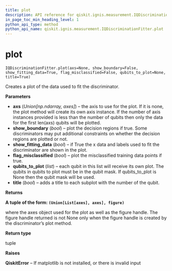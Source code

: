```yaml
---
title: plot
description: API reference for qiskit.ignis.measurement.IQDiscriminationFitter.plot
in_page_toc_min_heading_level: 1
python_api_type: method
python_api_name: qiskit.ignis.measurement.IQDiscriminationFitter.plot
---
```


# plot

<span id="qiskit.ignis.measurement.IQDiscriminationFitter.plot" />

`IQDiscriminationFitter.plot(axs=None, show_boundary=False, show_fitting_data=True, flag_misclassified=False, qubits_to_plot=None, title=True)`

Creates a plot of the data used to fit the discriminator.

**Parameters**

*   **axs** (*Union\[np.ndarray, axes]*) – the axis to use for the plot. If it is none, the plot method will create its own axis instance. If the number of axis instances provided is less than the number of qubits then only the data for the first len(axs) qubits will be plotted.
*   **show\_boundary** (*bool*) – plot the decision regions if true. Some discriminators may put additional constraints on whether the decision regions are plotted or not.
*   **show\_fitting\_data** (*bool*) – if True the x data and labels used to fit the discriminator are shown in the plot.
*   **flag\_misclassified** (*bool*) – plot the misclassified training data points if true.
*   **qubits\_to\_plot** (*list*) – each qubit in this list will receive its own plot. The qubits in qubits to plot must be in the qubit mask. If qubits\_to\_plot is None then the qubit mask will be used.
*   **title** (*bool*) – adds a title to each subplot with the number of the qubit.

**Returns**

**A tuple of the form: `(Union[List[axes], axes], figure)`**

where the axes object used for the plot as well as the figure handle. The figure handle returned is not None only when the figure handle is created by the discriminator’s plot method.

**Return type**

tuple

**Raises**

**QiskitError** – If matplotlib is not installed, or there is invalid input

